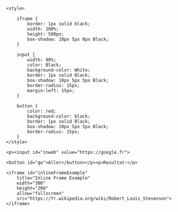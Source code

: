 <body>
	
	<style>
		
		iframe {
		    border: 1px solid black;
		    width: 100%;
		    height: 500px;
		    box-shadow: 10px 5px 0px Black;
		}

		input {
		    width: 80%;
		    color: Black;
		    background-color: White;
		    border: 1px solid Black;
		    box-shadow: 10px 5px 5px Black;
		    border-radius: 15px;
		    margin-left: 15px;
		}

		button {
		    color: red;
		    background-color: black;
		    border: 1px solid Black;
		    box-shadow: 10px 5px 5px Black;
		    border-radius: 15px;
		}
	</style>

	<p><input id="inweb" value="https://google.fr">
   
	<button id="go">Aller</button></p><p>Resultat:</p>

	<iframe id="inlineFrameExample"
	    title="Inline Frame Example"
	    width="300"
	    height="200"
	    allow="fullscreen"
	    src="https://fr.wikipedia.org/wiki/Robert_Louis_Stevenson">
	</iframe>
</body>
